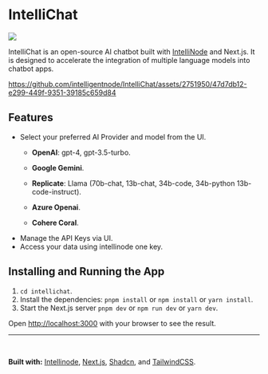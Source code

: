 # IntelliChat

<p>
<a href="https://discord.gg/VYgCh2p3Ww" alt="licenses tag">
    <img src="https://img.shields.io/badge/Discord-Community-light?style=flat-square" />
</a>

</p>


IntelliChat is an open-source AI chatbot built with [IntelliNode](https://github.com/intelligentnode/IntelliNode) and Next.js. It is designed to accelerate the integration of multiple language models into chatbot apps.



https://github.com/intelligentnode/IntelliChat/assets/2751950/47d7db12-e299-449f-9351-39185c659d84



## Features

- Select your preferred AI Provider and model from the UI.
  - **OpenAI**: gpt-4, gpt-3.5-turbo.
  - **Google Gemini**.
  - **Replicate**: Llama (70b-chat, 13b-chat, 34b-code, 34b-python 13b-code-instruct).
  - **Azure Openai**.

  - **Cohere Coral**.
- Manage the API Keys via UI.
- Access your data using intellinode one key.


## Installing and Running the App

1. `cd intellichat`.
2. Install the dependencies: `pnpm install` or `npm install` or `yarn install`.
3. Start the Next.js server `pnpm dev` or `npm run dev` or `yarn dev`.

Open [http://localhost:3000](http://localhost:3000) with your browser to see the result.

---

<br>

**Built with:** [Intellinode](https://github.com/intelligentnode/IntelliNode), [Next.js](https://nextjs.org/), [Shadcn](https://ui.shadcn.com/), and [TailwindCSS](https://tailwindcss.com/).
